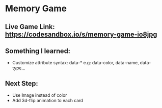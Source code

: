 # Memory Game

## Live Game Link: https://codesandbox.io/s/memory-game-io8jpg

## Something I learned:
 -  Customize attribute syntax: data-* e.g: data-color, data-name, data-type...
 

## Next Step:
 - Use Image instead of color
 - Add 3d-flip animation to each card
